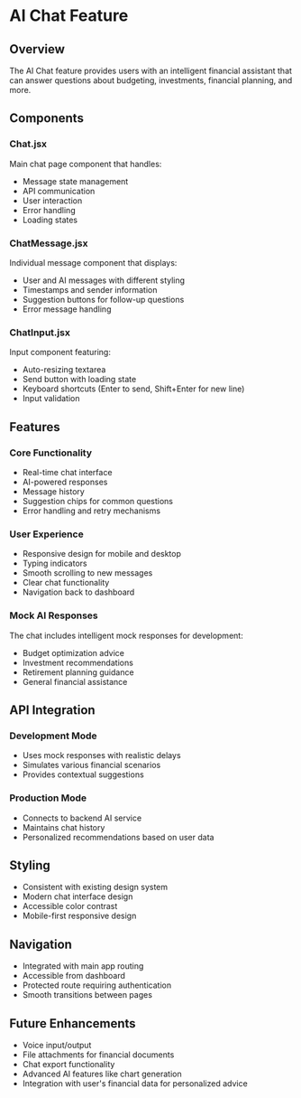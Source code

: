 # AI Chat Feature

## Overview
The AI Chat feature provides users with an intelligent financial assistant that can answer questions about budgeting, investments, financial planning, and more.

## Components

### Chat.jsx
Main chat page component that handles:
- Message state management
- API communication
- User interaction
- Error handling
- Loading states

### ChatMessage.jsx
Individual message component that displays:
- User and AI messages with different styling
- Timestamps and sender information
- Suggestion buttons for follow-up questions
- Error message handling

### ChatInput.jsx
Input component featuring:
- Auto-resizing textarea
- Send button with loading state
- Keyboard shortcuts (Enter to send, Shift+Enter for new line)
- Input validation

## Features

### Core Functionality
- Real-time chat interface
- AI-powered responses
- Message history
- Suggestion chips for common questions
- Error handling and retry mechanisms

### User Experience
- Responsive design for mobile and desktop
- Typing indicators
- Smooth scrolling to new messages
- Clear chat functionality
- Navigation back to dashboard

### Mock AI Responses
The chat includes intelligent mock responses for development:
- Budget optimization advice
- Investment recommendations
- Retirement planning guidance
- General financial assistance

## API Integration

### Development Mode
- Uses mock responses with realistic delays
- Simulates various financial scenarios
- Provides contextual suggestions

### Production Mode
- Connects to backend AI service
- Maintains chat history
- Personalized recommendations based on user data

## Styling
- Consistent with existing design system
- Modern chat interface design
- Accessible color contrast
- Mobile-first responsive design

## Navigation
- Integrated with main app routing
- Accessible from dashboard
- Protected route requiring authentication
- Smooth transitions between pages

## Future Enhancements
- Voice input/output
- File attachments for financial documents
- Chat export functionality
- Advanced AI features like chart generation
- Integration with user's financial data for personalized advice